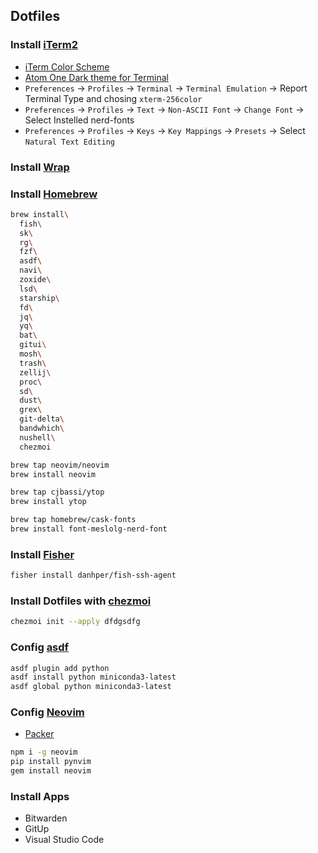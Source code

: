 ## Dotfiles

### Install [iTerm2](http://iterm2.com/)
- [iTerm Color Scheme](https://github.com/mbadolato/iTerm2-Color-Schemes)
- [Atom One Dark theme for Terminal](https://github.com/nathanbuchar/atom-one-dark-terminal)
- `Preferences` -> `Profiles` -> `Terminal` -> `Terminal Emulation` -> Report Terminal Type and chosing `xterm-256color`
- `Preferences` -> `Profiles` -> `Text` -> `Non-ASCII Font` -> `Change Font` -> Select Instelled nerd-fonts
- `Preferences` -> `Profiles` -> `Keys` -> `Key Mappings` -> `Presets` -> Select `Natural Text Editing`


### Install [Wrap](https://www.warp.dev)


### Install [Homebrew](http://brew.sh/)

```bash
brew install\
  fish\ 
  sk\
  rg\
  fzf\
  asdf\
  navi\
  zoxide\
  lsd\
  starship\
  fd\
  jq\
  yq\
  bat\
  gitui\
  mosh\
  trash\
  zellij\
  proc\
  sd\
  dust\
  grex\
  git-delta\
  bandwhich\
  nushell\
  chezmoi

brew tap neovim/neovim
brew install neovim

brew tap cjbassi/ytop
brew install ytop

brew tap homebrew/cask-fonts 
brew install font-meslolg-nerd-font
```


### Install [Fisher](https://github.com/jorgebucaran/fisher)

```bash
fisher install danhper/fish-ssh-agent
```


### Install Dotfiles with [chezmoi](https://www.chezmoi.io)

```bash
chezmoi init --apply dfdgsdfg
```


### Config [asdf](https://asdf-vm.com)

```bash
asdf plugin add python
asdf install python miniconda3-latest
asdf global python miniconda3-latest
```


### Config [Neovim](https://neovim.io)
- [Packer](https://github.com/wbthomason/packer.nvim)

```bash
npm i -g neovim
pip install pynvim
gem install neovim
```

### Install Apps
- Bitwarden
- GitUp
- Visual Studio Code
